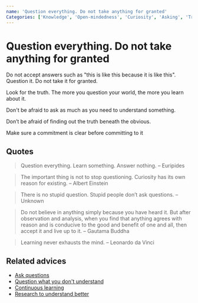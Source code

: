 ```yaml
---
name: 'Question everything. Do not take anything for granted'
Categories: ['Knowledge', 'Open-mindedness', 'Curiosity', 'Asking', 'Truth', 'Communication', 'Comfort zone']
---
```

# Question everything. Do not take anything for granted

Do not accept answers such as "this is like this because it is like this". Question it. Do not take it for granted.

Look for the truth. The more you question your world, the more you learn about it.

Don't be afraid to ask as much as you need to understand something.

Don’t be afraid of finding out the truth beneath the obvious.

Make sure a commitment is clear before committing to it

## Quotes

> Question everything. Learn something. Answer nothing. – Euripides

> The important thing is not to stop questioning. Curiosity has its own reason for existing. – Albert Einstein

> There is no stupid question. Stupid people don’t ask questions. – Unknown

> Do not believe in anything simply because you have heard it. But after observation and analysis, when you find that anything agrees with reason and is conducive to the good and benefit of one and all, then accept it and live up to it. – Gautama Buddha

> Learning never exhausts the mind. – Leonardo da Vinci

## Related advices

- [Ask questions](../Ask%20questions/index.md)
- [Question what you don't understand](../Question%20what%20you%20don't%20understand/index.md)
- [Continuous learning](../Continuous%20learning/index.md)
- [Research to understand better](../Research%20to%20understand%20better/index.md)